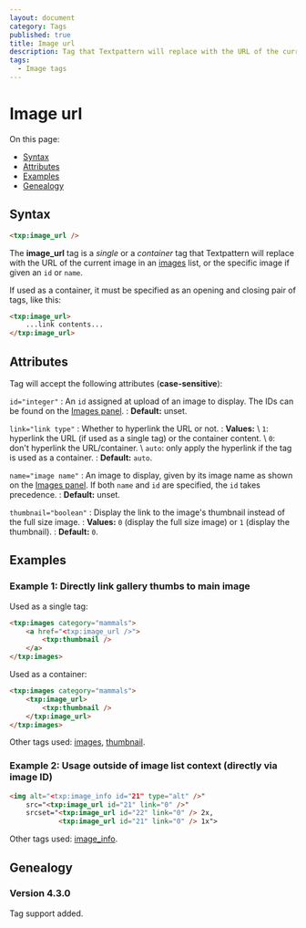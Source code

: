 ```yaml
---
layout: document
category: Tags
published: true
title: Image url
description: Tag that Textpattern will replace with the URL of the current image in an images list, or a specific image.
tags:
  - Image tags
---
```


# Image url

On this page:

* [Syntax](#syntax)
* [Attributes](#attributes)
* [Examples](#examples)
* [Genealogy](#genealogy)

## Syntax

~~~ html
<txp:image_url />
~~~

The **image_url** tag is a *single* or a *container* tag that Textpattern will replace with the URL of the current image in an [images](images) list, or the specific image if given an `id` or `name`.

If used as a container, it must be specified as an opening and closing pair of tags, like this:

~~~ html
<txp:image_url>
    ...link contents...
</txp:image_url>
~~~

## Attributes

Tag will accept the following attributes (**case-sensitive**):

`id="integer"`
: An `id` assigned at upload of an image to display. The IDs can be found on the [Images panel](https://docs.textpattern.io/administration/images-panel).
: **Default:** unset.

`link="link type"`
: Whether to hyperlink the URL or not.
: **Values:** \\
`1`: hyperlink the URL (if used as a single tag) or the container content. \\
`0`: don't hyperlink the URL/container. \\
`auto`: only apply the hyperlink if the tag is used as a container.
: **Default:** `auto`.

`name="image name"`
: An image to display, given by its image name as shown on the [Images panel](https://docs.textpattern.io/administration/images-panel). If both `name` and `id` are specified, the `id` takes precedence.
: **Default:** unset.

`thumbnail="boolean"`
: Display the link to the image's thumbnail instead of the full size image.
: **Values:** `0` (display the full size image) or `1` (display the thumbnail).
: **Default:** `0`.

## Examples

### Example 1: Directly link gallery thumbs to main image

Used as a single tag:

~~~ html
<txp:images category="mammals">
    <a href="<txp:image_url />">
        <txp:thumbnail />
    </a>
</txp:images>
~~~

Used as a container:

~~~ html
<txp:images category="mammals">
    <txp:image_url>
        <txp:thumbnail />
    </txp:image_url>
</txp:images>
~~~

Other tags used: [images](images), [thumbnail](thumbnail).

### Example 2: Usage outside of image list context (directly via image ID)

~~~ html
<img alt="<txp:image_info id="21" type="alt" />"
    src="<txp:image_url id="21" link="0" />"
    srcset="<txp:image_url id="22" link="0" /> 2x,
            <txp:image_url id="21" link="0" /> 1x">
~~~

Other tags used: [image_info](image_info).

## Genealogy

### Version 4.3.0

Tag support added.
